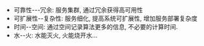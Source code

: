 - 可靠性---冗余: 服务集群, 通过冗余获得高可用性
- 可扩展性--复杂性: 服务细化, 提高系统可扩展性, 增加服务部署复杂度
- 时间--空间: 通过空间记录算法更多的信息, 不必要的计算时间.
- 水--火: 水能灭火, 火能烧开水...

